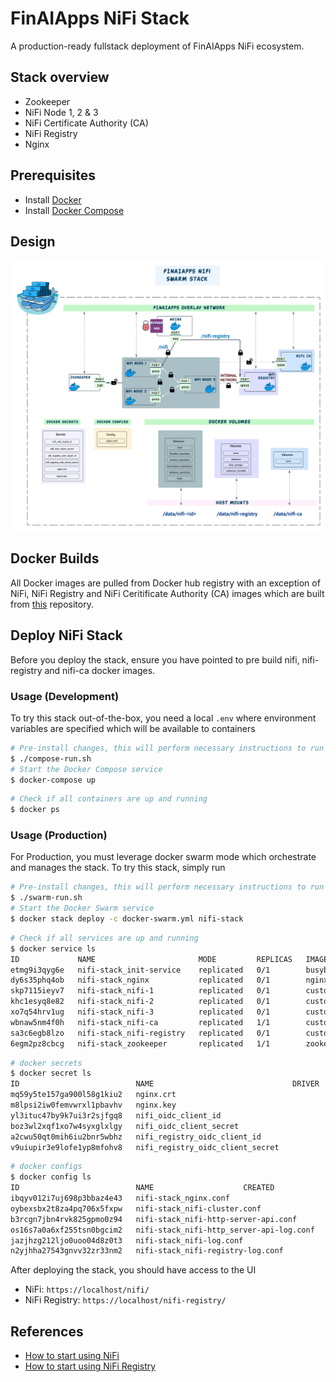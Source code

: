 # FinAIApps NiFi Stack
A production-ready fullstack deployment of FinAIApps NiFi ecosystem. 

## Stack overview

* Zookeeper
* NiFi Node 1, 2 & 3
* NiFi Certificate Authority (CA)
* NiFi Registry
* Nginx

## Prerequisites
* Install [Docker](https://www.docker.com/)
* Install [Docker Compose](https://docs.docker.com/compose/install/)

## Design
![Low Level Design](./design/low-level.png)

## Docker Builds
All Docker images are pulled from Docker hub registry with an exception of NiFi, NiFi Registry and NiFi Ceritificate Authority (CA) images which are built from [this](https://github.com/Fin-AXS/nifi-docker-build) repository.

## Deploy NiFi Stack
Before you deploy the stack, ensure you have pointed to pre build nifi, nifi-registry and nifi-ca docker images.

### Usage (Development)
To try this stack out-of-the-box, you need a local `.env` where environment variables are specified which will be available to containers

```bash
# Pre-install changes, this will perform necessary instructions to run our compose services 
$ ./compose-run.sh
# Start the Docker Compose service
$ docker-compose up
```

```bash
# Check if all containers are up and running
$ docker ps
```

### Usage (Production)
For Production, you must leverage docker swarm mode which orchestrate and manages the stack. To try this stack, simply run

```bash
# Pre-install changes, this will perform necessary instructions to run our swarm services such as creating secrets
$ ./swarm-run.sh
# Start the Docker Swarm service
$ docker stack deploy -c docker-swarm.yml nifi-stack
```

```bash
# Check if all services are up and running
$ docker service ls
ID             NAME                       MODE         REPLICAS   IMAGE                    PORTS
etmg9i3qyg6e   nifi-stack_init-service    replicated   0/1        busybox:latest
dy6s35phq4ob   nifi-stack_nginx           replicated   0/1        nginx:1.21.6             *:80->80/tcp, *:443->443/tcp
skp7115ieyv7   nifi-stack_nifi-1          replicated   0/1        custom-nifi:latest       *:30003->8443/tcp
khc1esyq8e82   nifi-stack_nifi-2          replicated   0/1        custom-nifi:latest       *:30004->8443/tcp
xo7q54hrv1ug   nifi-stack_nifi-3          replicated   0/1        custom-nifi:latest       *:30000->8443/tcp
wbnaw5nm4f0h   nifi-stack_nifi-ca         replicated   1/1        custom-toolkit:latest    *:30001->9999/tcp
sa3c6egb8lzo   nifi-stack_nifi-registry   replicated   0/1        custom-registry:latest   *:18443->18443/tcp
6egm2pz8cbcg   nifi-stack_zookeeper       replicated   1/1        zookeeper:3.6.2          *:30002->2181/tcp
```

```bash
# docker secrets
$ docker secret ls
ID                          NAME                               DRIVER    CREATED          UPDATED
mq59y5te157ga900l58g1kiu2   nginx.crt                                    22 seconds ago   22 seconds ago
m8lpsi2iw0femvwrxl1pbavhv   nginx.key                                    22 seconds ago   22 seconds ago
yl3ituc47by9k7ui3r2sjfgq8   nifi_oidc_client_id                          22 seconds ago   22 seconds ago
boz3wl2xqf1xo7w4syxglxlgy   nifi_oidc_client_secret                      21 seconds ago   21 seconds ago
a2cwu50qt0mih6iu2bnr5wbhz   nifi_registry_oidc_client_id                 21 seconds ago   21 seconds ago
v9uiupir3e9lofe1yp8mfohv8   nifi_registry_oidc_client_secret             21 seconds ago   21 seconds ago
```

```bash
# docker configs
$ docker config ls
ID                          NAME                    CREATED              UPDATED
ibqyv012i7uj698p3bbaz4e43   nifi-stack_nginx.conf                      7 minutes ago   7 minutes ago
oybexsbx2t8za4pq706x5fxpw   nifi-stack_nifi-cluster.conf               7 minutes ago   7 minutes ago
b3rcgn7jbn4rvk825gpmo0z94   nifi-stack_nifi-http-server-api.conf       7 minutes ago   7 minutes ago
os16s7a0a6xf255tsn0bgcim2   nifi-stack_nifi-http_server-api-log.conf   7 minutes ago   7 minutes ago
jazjhzg212ljo0uoo04d8z0t3   nifi-stack_nifi-log.conf                   7 minutes ago   7 minutes ago
n2yjhha27543gnvv32zr33nm2   nifi-stack_nifi-registry-log.conf          7 minutes ago   7 minutes ago
```

After deploying the stack, you should have access to the UI
- NiFi: `https://localhost/nifi/`
- NiFi Registry: `https://localhost/nifi-registry/`


## References

- [How to start using NiFi](https://nifi.apache.org/docs/nifi-docs/html/administration-guide.html#how-to-install-and-start-nifi)
- [How to start using NiFi Registry](https://nifi.apache.org/docs/nifi-registry-docs/html/administration-guide.html#how-to-install-and-start-nifi-registry)
